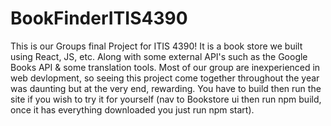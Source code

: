 ﻿# BookFinderITIS4390
This is our Groups final Project for ITIS 4390! It is a book store we built using React, JS, etc. Along with some external API's such as the Google Books API & some translation tools. Most of our group are inexperienced in web devlopment, so seeing this project come together throughout the year was daunting but at the very end, rewarding. You have to build then run the site if you wish to try it for yourself (nav to Bookstore ui then run npm build, once it has everything downloaded you just run npm start).
